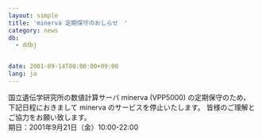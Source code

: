 ```yaml
---
layout: simple
title: 'minerva 定期保守のおしらせ　'
category: news
db:
  - ddbj


date: 2001-09-14T00:00:00+09:00
lang: ja
---
```


国立遺伝学研究所の数値計算サーバ minerva (VPP5000) の定期保守のため， 下記日程におきまして minerva のサービスを停止いたします。 皆様のご理解とご協力をお願い致します。<br>期日：2001年9月21日（金）10:00-22:00
